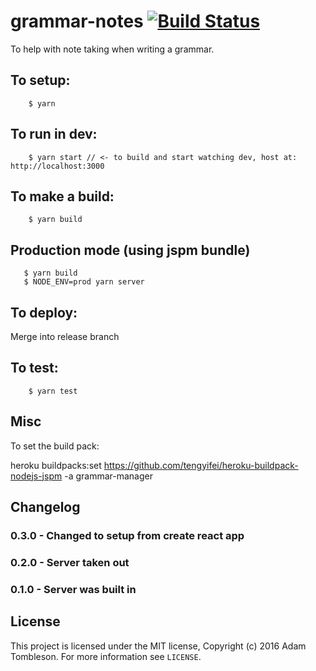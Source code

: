 # grammar-notes [![Build Status](https://travis-ci.org/rek/grammar-notes.svg?branch=master)](https://travis-ci.org/rek/grammar-notes)

To help with note taking when writing a grammar.

## To setup:

```
	$ yarn
```

## To run in dev:

```
	$ yarn start // <- to build and start watching dev, host at: http://localhost:3000
```

## To make a build:

```
	$ yarn build
```

## Production mode (using jspm bundle)

```
   $ yarn build
   $ NODE_ENV=prod yarn server
```

## To deploy:

Merge into release branch

## To test:

```
	$ yarn test
```

## Misc

To set the build pack:

heroku buildpacks:set https://github.com/tengyifei/heroku-buildpack-nodejs-jspm -a grammar-manager

## Changelog

### 0.3.0 - Changed to setup from create react app

### 0.2.0 - Server taken out

### 0.1.0 - Server was built in

## License

This project is licensed under the MIT license, Copyright (c) 2016 Adam Tombleson. For more information see `LICENSE`.
